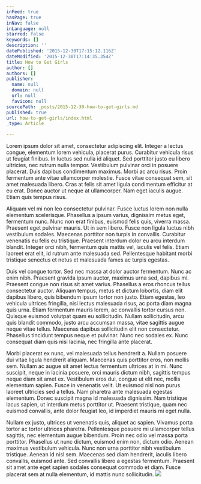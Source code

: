 ```yaml
---
inFeed: true
hasPage: true
inNav: false
inLanguage: null
starred: false
keywords: []
description: ''
datePublished: '2015-12-30T17:15:12.116Z'
dateModified: '2015-12-30T17:14:35.354Z'
title: How to Get Girls
author: []
authors: []
publisher:
  name: null
  domain: null
  url: null
  favicon: null
sourcePath: _posts/2015-12-30-how-to-get-girls.md
published: true
url: how-to-get-girls/index.html
_type: Article

---
```

Lorem ipsum dolor sit amet, consectetur adipiscing elit. Integer a lectus congue, elementum lorem vehicula, placerat purus. Curabitur vehicula risus ut feugiat finibus. In luctus sed nulla id aliquet. Sed porttitor justo eu libero ultricies, nec rutrum nulla tempor. Vestibulum pulvinar orci in posuere placerat. Duis dapibus condimentum maximus. Morbi ac arcu risus. Proin fermentum ante vitae ullamcorper molestie. Fusce vitae consequat sem, sit amet malesuada libero. Cras at felis sit amet ligula condimentum efficitur at eu erat. Donec auctor ut neque at ullamcorper. Nam eget iaculis augue. Etiam quis tempus risus.

Aliquam vel mi non leo consectetur pulvinar. Fusce luctus lorem non nulla elementum scelerisque. Phasellus a ipsum varius, dignissim metus eget, fermentum nunc. Nunc non erat finibus, euismod felis quis, viverra massa. Praesent eget pulvinar mauris. Ut in sem libero. Fusce non ligula luctus nibh vestibulum sodales. Maecenas porttitor non turpis in convallis. Curabitur venenatis eu felis eu tristique. Praesent interdum dolor eu arcu interdum blandit. Integer orci nibh, fermentum quis mattis vel, iaculis vel felis. Etiam laoreet erat elit, id rutrum ante malesuada sed. Pellentesque habitant morbi tristique senectus et netus et malesuada fames ac turpis egestas.

Duis vel congue tortor. Sed nec massa at dolor auctor fermentum. Nunc ac enim nibh. Praesent gravida ipsum auctor, maximus urna sed, dapibus mi. Praesent congue non risus sit amet varius. Phasellus a eros rhoncus tellus consectetur auctor. Aliquam tempus, metus et dictum lobortis, diam elit dapibus libero, quis bibendum ipsum tortor non justo. Etiam egestas, leo vehicula ultrices fringilla, nisi lectus malesuada risus, ac porta diam magna quis urna. Etiam fermentum mauris lorem, ac convallis tortor cursus non. Quisque euismod volutpat quam eu sollicitudin. Nullam sollicitudin, arcu quis blandit commodo, justo arcu accumsan massa, vitae sagittis augue neque vitae tellus. Maecenas dapibus sollicitudin elit non consectetur. Phasellus tincidunt tempus neque et pulvinar. Nunc nec sodales ex. Nunc consequat diam quis nisi lacinia, nec fringilla ante placerat.

Morbi placerat ex nunc, vel malesuada tellus hendrerit a. Nullam posuere dui vitae ligula hendrerit aliquam. Maecenas quis porttitor eros, non mollis sem. Nullam ac augue sit amet lectus fermentum ultrices at in mi. Nunc suscipit, neque in lacinia posuere, orci mauris dictum nibh, sagittis tempus neque diam sit amet ex. Vestibulum eros dui, congue ut elit nec, mollis elementum sapien. Fusce in venenatis velit. Ut euismod nisl non purus laoreet ultricies sed a tellus. Nam pharetra ante malesuada egestas elementum. Donec suscipit magna id malesuada dignissim. Nam tristique lacus sapien, ut interdum metus porttitor ut. Praesent tristique, quam nec euismod convallis, ante dolor feugiat leo, id imperdiet mauris mi eget nulla.

Nullam ex justo, ultrices ut venenatis quis, aliquet ac sapien. Vivamus porta tortor ac tortor ultrices pharetra. Pellentesque posuere mi ullamcorper tellus sagittis, nec elementum augue bibendum. Proin nec odio vel massa porta porttitor. Phasellus ut nunc dictum, euismod enim non, dictum odio. Aenean maximus vestibulum vehicula. Nunc non urna porttitor nibh vestibulum tristique. Aenean id nisl sem. Maecenas sed diam hendrerit, iaculis libero convallis, euismod ante. Sed convallis libero a egestas fermentum. Praesent sit amet ante eget sapien sodales consequat commodo et diam. Fusce placerat sem at nulla elementum, id mattis nunc sollicitudin.
![](https://the-grid-user-content.s3-us-west-2.amazonaws.com/2fe0015d-ccf5-4b42-9562-e64801270eda.jpg)
